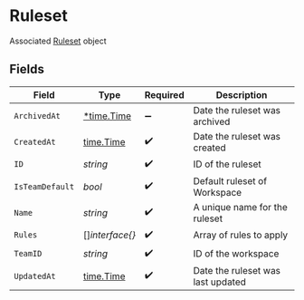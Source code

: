 # Ruleset

Associated [Ruleset](#ruleset-object) object


## Fields

| Field                                      | Type                                       | Required                                   | Description                                |
| ------------------------------------------ | ------------------------------------------ | ------------------------------------------ | ------------------------------------------ |
| `ArchivedAt`                               | [*time.Time](https://pkg.go.dev/time#Time) | :heavy_minus_sign:                         | Date the ruleset was archived              |
| `CreatedAt`                                | [time.Time](https://pkg.go.dev/time#Time)  | :heavy_check_mark:                         | Date the ruleset was created               |
| `ID`                                       | *string*                                   | :heavy_check_mark:                         | ID of the ruleset                          |
| `IsTeamDefault`                            | *bool*                                     | :heavy_check_mark:                         | Default ruleset of Workspace               |
| `Name`                                     | *string*                                   | :heavy_check_mark:                         | A unique name for the ruleset              |
| `Rules`                                    | []*interface{}*                            | :heavy_check_mark:                         | Array of rules to apply                    |
| `TeamID`                                   | *string*                                   | :heavy_check_mark:                         | ID of the workspace                        |
| `UpdatedAt`                                | [time.Time](https://pkg.go.dev/time#Time)  | :heavy_check_mark:                         | Date the ruleset was last updated          |